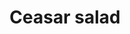 ---
index: 8
title: Ceasar salad
product: lettuce
book: Appetites a cookbook
page: 23
dish: starter
tags:
-
sub:
-
fresh:
  - item:
    quantity:
    unit:
stock:
  - item:
    quantity:
    unit:
basic:
-
directions:
-
info:
source:
    title:
    url: 
---